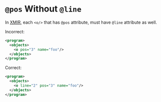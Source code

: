 # `@pos` Without `@line`

In [XMIR], each `<o/>` that has `@pos` attribute, must have `@line` attribute
as well.

Incorrect:

```xml
<program>
  <objects>
    <o pos="3" name="foo"/>
  </objects>
</program>
```

Correct:

```xml
<program>
  <objects>
    <o line="2" pos="3" name="foo"/>
  </objects>
</program>
```

[XMIR]: https://news.eolang.org/2022-11-25-xmir-guide.html
